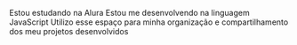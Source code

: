 Estou estudando na Alura
Estou me desenvolvendo na linguagem JavaScript
Utilizo esse espaço para minha organização e compartilhamento dos meu projetos desenvolvidos

